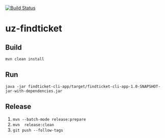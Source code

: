 [![Build Status](https://travis-ci.org/sunlaud/uz-findticket.svg?branch=master)](https://travis-ci.org/sunlaud/uz-findticket)

# uz-findticket


## Build

```
mvn clean install
```

## Run

```
java -jar findticket-cli-app/target/findticket-cli-app-1.0-SNAPSHOT-jar-with-dependencies.jar
```


## Release
1. ```mvn --batch-mode release:prepare```
2. ```mvn  release:clean```
3. ```git push --follow-tags```